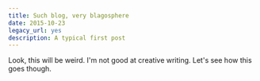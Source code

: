 ```yaml
---
title: Such blog, very blagosphere
date: 2015-10-23
legacy_url: yes
description: A typical first post
---
```


Look, this will be weird. I'm not good at creative writing. Let's see how this goes though.
